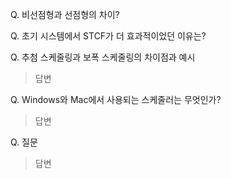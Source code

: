 
Q. 비선점형과 선점형의 차이?
> 

Q. 초기 시스템에서 STCF가 더 효과적이었던 이유는?
> 

Q. 추첨 스케줄링과 보폭 스케줄링의 차이점과 예시
> 답변

Q. Windows와 Mac에서 사용되는 스케줄러는 무엇인가?
> 답변

Q. 질문
> 답변
